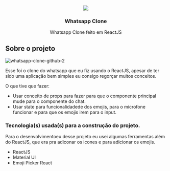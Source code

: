 
<br />
<p align="center">
  <a >
   <img src="https://user-images.githubusercontent.com/71296002/126021199-74ede041-4011-4525-b3e3-36674bdce232.PNG" />

  </a>
  
  <h3 align="center">Whatsapp Clone</h3>

  <p align="center">
    Whatsapp Clone feito em ReactJS
  </p>
</p>


<!-- ABOUT THE PROJECT -->
## Sobre o projeto

![whatsapp-clone-github-2](https://user-images.githubusercontent.com/71296002/126020118-9853fb49-deab-4c8a-ad1b-f590b78c7faa.gif)


Esse foi o clone do whatsapp que eu fiz usando o ReactJS, apesar de ter sido uma aplicação bem simples eu consigo regorçar muitos conceitos.

O que tive que fazer:
* Usar conceito de props para fazer para que o componente principal mude para o componente do chat.
* Usar state para funcionalidadede dos emojis, para o microfone funcionar e para que os emojis irem para o input.

### Tecnologia(s) usada(s) para a construção do projeto.

Para o desenvolvimentoeu desse projeto eu usei algumas ferramentas além do ReactJS, que era pra adiconar os icones e para adicionar os emojis.
* ReactJS
* Material UI
* Emoji Picker React


